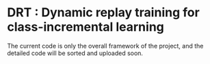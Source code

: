 # DRT : Dynamic replay training for class-incremental learning
The current code is only the overall framework of the project, and the detailed code will be sorted and uploaded soon.
